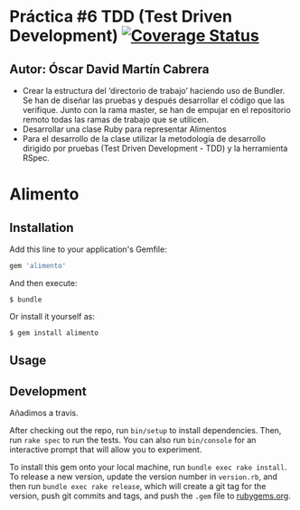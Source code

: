 # Práctica #6 TDD (Test Driven Development) [![Coverage Status](https://coveralls.io/repos/github/alu0100705638/Nutrientes/badge.svg)](https://coveralls.io/github/alu0100705638/Nutrientes)

## Autor: Óscar David Martín Cabrera

* Crear la estructura del ‘directorio de trabajo’ haciendo uso de Bundler. Se han de diseñar las pruebas y después desarrollar el código que las verifique. Junto con la rama master, se han de empujar en el repositorio remoto todas las ramas de trabajo que se utilicen.
* Desarrollar una clase Ruby para representar Alimentos
* Para el desarrollo de la clase utilizar la metodología de desarrollo dirigido por pruebas (Test Driven Development - TDD) y la herramienta RSpec.

# Alimento

## Installation

Add this line to your application's Gemfile:

```ruby
gem 'alimento'
```

And then execute:

    $ bundle

Or install it yourself as:

    $ gem install alimento

## Usage


## Development
Añadimos a travis.

After checking out the repo, run `bin/setup` to install dependencies. Then, run `rake spec` to run the tests. You can also run `bin/console` for an interactive prompt that will allow you to experiment.

To install this gem onto your local machine, run `bundle exec rake install`. To release a new version, update the version number in `version.rb`, and then run `bundle exec rake release`, which will create a git tag for the version, push git commits and tags, and push the `.gem` file to [rubygems.org](https://rubygems.org).
